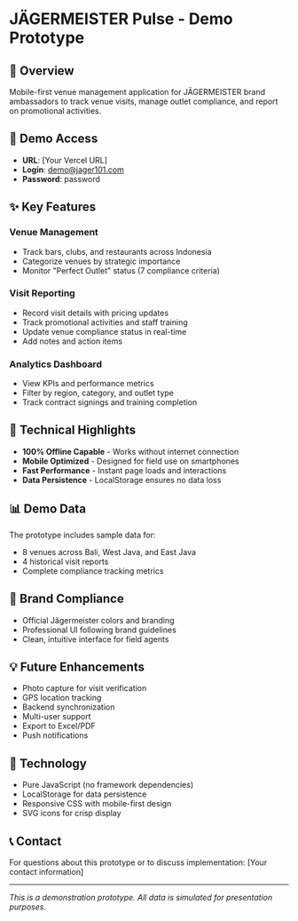 # JÄGERMEISTER Pulse - Demo Prototype

## 🎯 Overview
Mobile-first venue management application for JÄGERMEISTER brand ambassadors to track venue visits, manage outlet compliance, and report on promotional activities.

## 📱 Demo Access
- **URL**: [Your Vercel URL]
- **Login**: demo@jager101.com
- **Password**: password

## ✨ Key Features

### Venue Management
- Track bars, clubs, and restaurants across Indonesia
- Categorize venues by strategic importance
- Monitor "Perfect Outlet" status (7 compliance criteria)

### Visit Reporting
- Record visit details with pricing updates
- Track promotional activities and staff training
- Update venue compliance status in real-time
- Add notes and action items

### Analytics Dashboard
- View KPIs and performance metrics
- Filter by region, category, and outlet type
- Track contract signings and training completion

## 🚀 Technical Highlights
- **100% Offline Capable** - Works without internet connection
- **Mobile Optimized** - Designed for field use on smartphones
- **Fast Performance** - Instant page loads and interactions
- **Data Persistence** - LocalStorage ensures no data loss

## 📊 Demo Data
The prototype includes sample data for:
- 8 venues across Bali, West Java, and East Java
- 4 historical visit reports
- Complete compliance tracking metrics

## 🎨 Brand Compliance
- Official Jägermeister colors and branding
- Professional UI following brand guidelines
- Clean, intuitive interface for field agents

## 💡 Future Enhancements
- Photo capture for visit verification
- GPS location tracking
- Backend synchronization
- Multi-user support
- Export to Excel/PDF
- Push notifications

## 🔧 Technology
- Pure JavaScript (no framework dependencies)
- LocalStorage for data persistence
- Responsive CSS with mobile-first design
- SVG icons for crisp display

## 📞 Contact
For questions about this prototype or to discuss implementation:
[Your contact information]

---
*This is a demonstration prototype. All data is simulated for presentation purposes.*